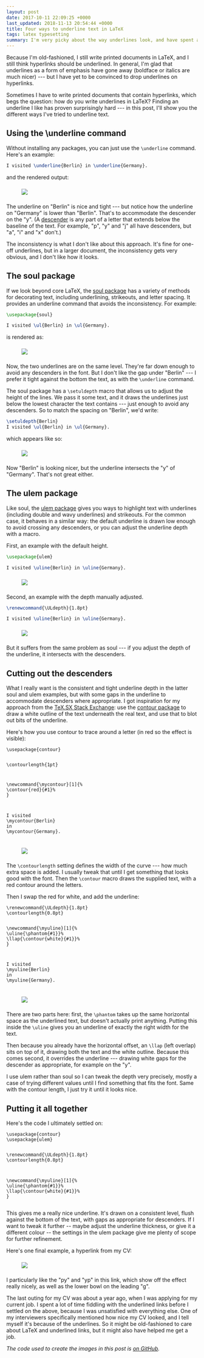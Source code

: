 ```yaml
---
layout: post
date: 2017-10-11 22:09:25 +0000
last_updated: 2018-11-13 20:54:44 +0000
title: Four ways to underline text in LaTeX
tags: latex typesetting
summary: I'm very picky about the way underlines look, and have spent a lot of time trying to get the perfect underline in LaTeX.
---
```


Because I'm old-fashioned, I still write printed documents in LaTeX, and I still think hyperlinks should be underlined.
In general, I'm glad that underlines as a form of emphasis have gone away (boldface or italics are much nicer) --- but I have yet to be convinced to drop underlines on hyperlinks.

Sometimes I have to write printed documents that contain hyperlinks, which begs the question: how do you write underlines in LaTeX?
Finding an underline I like has proven surprisingly hard --- in this post, I'll show you the different ways I've tried to underline text.

## Using the \underline command

Without installing any packages, you can just use the `\underline` command.
Here's an example:

```latex
I visited \underline{Berlin} in \underline{Germany}.
```

<style>
  .latex__example {
    max-width: 500px;
    padding-top:    8px;
    padding-bottom: 8px;
  }

  .highlight + figure {
    padding-top: 8px;
  }
</style>

and the rendered output:

<figure>
  <img src="/images/2017/example_underline.png" class="latex__example"/>
</figure>

The underline on "Berlin" is nice and tight --- but notice how the underline on "Germany" is lower than "Berlin".
That's to accommodate the descender on the "y".
(A [descender][descender] is any part of a letter that extends below the baseline of the text.
For example, "p", "y" and "j" all have descenders, but "a", "i" and "x" don't.)

The inconsistency is what I don't like about this approach.
It's fine for one-off underlines, but in a larger document, the inconsistency gets very obvious, and I don't like how it looks.

[descender]: https://en.wikipedia.org/wiki/Descender

<!-- summary -->

## The soul package

If we look beyond core LaTeX, the [soul package][soul] has a variety of methods for decorating text, including underlining, strikeouts, and letter spacing.
It provides an underline command that avoids the inconsistency.
For example:

```latex
\usepackage{soul}

I visited \ul{Berlin} in \ul{Germany}.
```

is rendered as:

<figure>
  <img src="/images/2017/example_soul.png" class="latex__example"/>
</figure>

Now, the two underlines are on the same level.
They're far down enough to avoid any descenders in the font.
But I don't like the gap under "Berlin" --- I prefer it tight against the bottom the text, as with the `\underline` command.

The soul package has a `\setuldepth` macro that allows us to adjust the height of the lines.
We pass it some text, and it draws the underlines just below the lowest character the text contains --- just enough to avoid any descenders.
So to match the spacing on "Berlin", we'd write:

```latex
\setuldepth{Berlin}
I visited \ul{Berlin} in \ul{Germany}.
```

which appears like so:

<figure>
  <img src="/images/2017/example_soul_uldepth.png" class="latex__example"/>
</figure>

Now "Berlin" is looking nicer, but the underline intersects the "y" of "Germany".
That's not great either.

[soul]: https://ctan.org/pkg/soul

## The ulem package

Like soul, the [ulem package][ulem] gives you ways to highlight text with underlines (including double and wavy underlines) and strikeouts.
For the common case, it behaves in a similar way: the default underline is drawn low enough to avoid crossing any descenders, or you can adjust the underline depth with a macro.

First, an example with the default height.

```latex
\usepackage{ulem}

I visited \uline{Berlin} in \uline{Germany}.
```

<figure>
  <img src="/images/2017/example_ulem.png" class="latex__example"/>
</figure>

Second, an example with the depth manually adjusted.

```latex
\renewcommand{\ULdepth}{1.8pt}

I visited \uline{Berlin} in \uline{Germany}.
```

<figure>
  <img src="/images/2017/example_ulem_uldepth.png" class="latex__example"/>
</figure>

But it suffers from the same problem as soul --- if you adjust the depth of the underline, it intersects with the descenders.

[ulem]: https://ctan.org/pkg/ulem

## Cutting out the descenders

What I really want is the consistent and tight underline depth in the latter soul and ulem examples, but with some gaps in the underline to accommodate descenders where appropriate.
I got inspiration for my approach from the [TeX.SX Stack Exchange][texsx]: use the [contour package][contour] to draw a white outline of the text underneath the real text, and use that to blot out bits of the underline.

Here's how you use contour to trace around a letter (in red so the effect is visible):

<!-- ```latex
\usepackage{contour}

\contourlength{1pt}

\newcommand{\mycontour}[1]{
  \contour{red}{#1}%
}

I visited \mycontour{Berlin} in \mycontour{Germany}.
``` -->

<div class="highlight"><pre><code class="language-latex" data-lang="latex"><span class="k">\usepackage</span><span class="nb">{</span>contour<span class="nb">}</span>

<span class="k">\contourlength</span><span class="nb">{</span>1pt<span class="nb">}</span>

<span class="k">\newcommand</span><span class="nb">{</span><span class="k">\mycontour</span><span class="nb">}</span>[1]<span class="nb">{</span><span class="c">%</span>
  <span class="k">\contour</span><span class="nb">{</span>red<span class="nb">}{</span>#1<span class="nb">}</span><span class="c">%</span>
<span class="nb">}</span>

I visited <span class="k">\mycontour</span><span class="nb">{</span>Berlin<span class="nb">}</span> in <span class="k">\mycontour</span><span class="nb">{</span>Germany<span class="nb">}</span>.
</code></pre></div>

<figure>
  <img src="/images/2017/example_contour.png" class="latex__example"/>
</figure>

The `\contourlength` setting defines the width of the curve --- how much extra space is added.
I usually tweak that until I get something that looks good with the font.
Then the `\contour` macro draws the supplied text, with a red contour around the letters.

Then I swap the red for white, and add the underline:

<!-- ```latex
\renewcommand{\ULdepth}{1.8pt}
\contourlength{0.8pt}

\newcommand{\myuline}[1]{
  \uline{\phantom{#1}}%
  \llap{\contour{white}{#1}}%
}

I visited \myuline{Berlin} in \myuline{Germany}.
``` -->

<div class="highlight"><pre><code class="language-latex" data-lang="latex"><span class="k">\renewcommand</span><span class="nb">{</span><span class="k">\ULdepth</span><span class="nb">}{</span>1.8pt<span class="nb">}</span>
<span class="k">\contourlength</span><span class="nb">{</span>0.8pt<span class="nb">}</span>

<span class="k">\newcommand</span><span class="nb">{</span><span class="k">\myuline</span><span class="nb">}</span>[1]<span class="nb">{</span><span class="c">%</span>
  <span class="k">\uline</span><span class="nb">{</span><span class="k">\phantom</span><span class="nb">{</span>#1<span class="nb">}}</span><span class="c">%</span>
  <span class="k">\llap</span><span class="nb">{</span><span class="k">\contour</span><span class="nb">{</span>white<span class="nb">}{</span>#1<span class="nb">}}</span><span class="c">%</span>
<span class="nb">}</span>

I visited <span class="k">\myuline</span><span class="nb">{</span>Berlin<span class="nb">}</span> in <span class="k">\myuline</span><span class="nb">{</span>Germany<span class="nb">}</span>.
</code></pre></div>

<figure>
  <img src="/images/2017/example_final.png" class="latex__example"/>
</figure>

There are two parts here: first, the `\phantom` takes up the same horizontal space as the underlined text, but doesn't actually print anything.
Putting this inside the `\uline` gives you an underline of exactly the right width for the text.

Then because you already have the horizontal offset, an `\llap` (left overlap) sits on top of it, drawing both the text and the white outline.
Because this comes second, it overrides the underline --- drawing white gaps for the descender as appropriate, for example on the "y".

I use ulem rather than soul so I can tweak the depth very precisely, mostly a case of trying different values until I find something that fits the font.
Same with the contour length, I just try it until it looks nice.

## Putting it all together

Here's the code I ultimately settled on:

<div class="highlight"><pre><code class="language-latex" data-lang="latex"><span class="k">\usepackage</span><span class="nb">{</span>contour<span class="nb">}</span>
<span class="k">\usepackage</span><span class="nb">{</span>ulem<span class="nb">}</span>

<span class="k">\renewcommand</span><span class="nb">{</span><span class="k">\ULdepth</span><span class="nb">}{</span>1.8pt<span class="nb">}</span>
<span class="k">\contourlength</span><span class="nb">{</span>0.8pt<span class="nb">}</span>

<span class="k">\newcommand</span><span class="nb">{</span><span class="k">\myuline</span><span class="nb">}</span>[1]<span class="nb">{</span><span class="c">%</span>
  <span class="k">\uline</span><span class="nb">{</span><span class="k">\phantom</span><span class="nb">{</span>#1<span class="nb">}}</span><span class="c">%</span>
  <span class="k">\llap</span><span class="nb">{</span><span class="k">\contour</span><span class="nb">{</span>white<span class="nb">}{</span>#1<span class="nb">}}</span><span class="c">%</span>
<span class="nb">}</span>
</code></pre></div>


This gives me a really nice underline.
It's drawn on a consistent level, flush against the bottom of the text, with gaps as appropriate for descenders.
If I want to tweak it further -- maybe adjust the underline thickness, or give it a different colour -- the settings in the ulem package give me plenty of scope for further refinement.

Here's one final example, a hyperlink from my CV:

<figure>
  <img src="/images/2017/underline_final.png" class="latex__example"/>
</figure>

I particularly like the "py" and "yp" in this link, which show off the effect really nicely, as well as the lower bowl on the leading "g".

The last outing for my CV was about a year ago, when I was applying for my current job.
I spent a lot of time fiddling with the underlined links before I settled on the above, because I was unsatisfied with everything else.
One of my interviewers specifically mentioned how nice my CV looked, and I tell myself it's because of the underlines.
So it might be old-fashioned to care about LaTeX and underlined links, but it might also have helped me get a job.

[contour]: https://ctan.org/pkg/contour
[texsx]: https://tex.stackexchange.com/q/36894/9668

*The code used to create the images in this post is [on GitHub][github].*

[github]: https://github.com/alexwlchan/alexwlchan.net/tree/master/misc/latex-underlines
